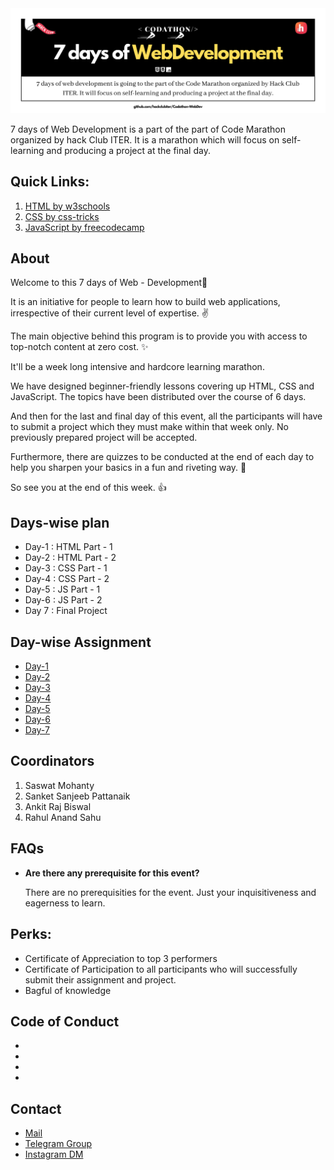 
<img src="./img/hero.png">


7 days of Web Development is a part of the part of Code Marathon organized by hack Club ITER. It is a marathon which will focus on self-learning and producing a project at the final day.

## Quick Links:
1. [HTML by w3schools](https://www.w3schools.com/html/)
2. [CSS by css-tricks](https://css-tricks.com/)
3. [JavaScript by freecodecamp](https://www.freecodecamp.org/learn/javascript-algorithms-and-data-structures/)

## About
Welcome to this 7 days of Web - Development👋

It is an initiative for people to learn how to build web applications, irrespective of their current level of expertise. ✌ 

The main objective behind this program is to provide you with access to top-notch content at zero cost. ✨

It'll be a week long intensive and hardcore learning marathon. 

We have designed beginner-friendly lessons covering up HTML, CSS and JavaScript. The topics have been distributed over the course of 6 days. 

And then for the last and final day of this event, all the participants will have to submit a project which they must make within that week only. No previously prepared project will be accepted. 

Furthermore, there are quizzes to be conducted at the end of each day to help you sharpen your basics in a fun and riveting way. 💛

So see you at the end of this week. 👍

## Days-wise plan
- Day-1 : HTML Part - 1
- Day-2 : HTML Part - 2
- Day-3 : CSS Part - 1
- Day-4 : CSS Part - 2
- Day-5 : JS Part - 1
- Day-6 : JS Part - 2
- Day 7 : Final Project

## Day-wise Assignment
- [Day-1](https://github.com/hackclubiter/Codathon-WebDev/blob/main/Day-1/README.md) 
- [Day-2](https://github.com/hackclubiter/Codathon-WebDev/blob/main/Day-2/README.md)
- [Day-3](https://github.com/hackclubiter/Codathon-WebDev/blob/main/Day-3/README.md) 
- [Day-4](https://github.com/hackclubiter/Codathon-WebDev/blob/main/Day-4/README.md)
- [Day-5](https://github.com/hackclubiter/Codathon-WebDev/blob/main/Day-5/README.md)
- [Day-6](https://github.com/hackclubiter/Codathon-WebDev/blob/main/Day-6/README.md)
- [Day-7](https://github.com/hackclubiter/Codathon-WebDev/blob/main/Day-7/README.md)

## Coordinators
1. Saswat Mohanty
2. Sanket Sanjeeb Pattanaik 
3. Ankit Raj Biswal
4. Rahul Anand Sahu

## FAQs
- **Are there any prerequisite for this event?**

    There are no prerequisities for the event. Just your inquisitiveness and eagerness to learn.


## Perks:
- Certificate of Appreciation to top 3 performers
- Certificate of Participation to all participants who will successfully submit their assignment and project.
- Bagful of knowledge

## Code of Conduct
-
-
-
-

## Contact
- [Mail](mailto:hackclubiter@gmail.com)
- [Telegram Group](https://t.me/joinchat/TBY1nvuLJKJVeY5y)
- [Instagram DM](https://www.instagram.com/hackclubiter/)